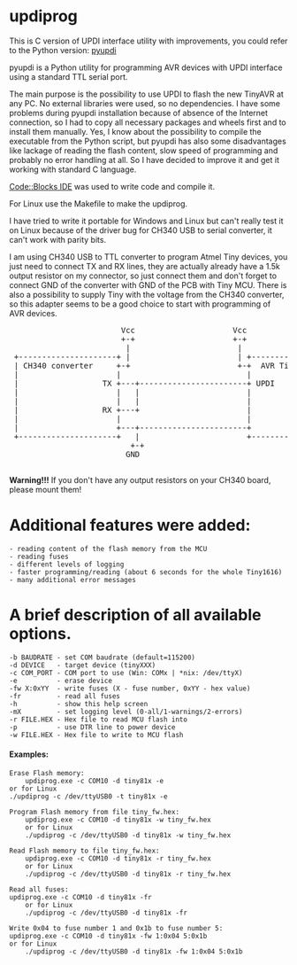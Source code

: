 # updiprog

This is C version of UPDI interface utility with improvements, you could refer to the Python version: [pyupdi](https://github.com/mraardvark/pyupdi.git)
	
pyupdi is a Python utility for programming AVR devices with UPDI interface using a standard TTL serial port.

The main purpose is the possibility to use UPDI to flash the new TinyAVR at any PC. No external libraries were used, so no dependencies. I have some problems during pyupdi installation because of absence of the Internet connection, so I had to copy all necessary packages and wheels first and to install them manually. Yes, I know about the possibility to compile the executable from the Python script, but pyupdi has also some disadvantages like lackage of reading the flash content, slow speed of programming and probably no error handling at all. So I have decided to improve it and get it working with standard C language.

[Code::Blocks IDE](http://www.codeblocks.org/) was used to write code and compile it.

For Linux use the Makefile to make the updiprog.

I have tried to write it portable for Windows and Linux but can't really test it on Linux because of the driver bug for CH340 USB to serial converter, it can't work with parity bits.

I am using CH340 USB to TTL converter to program Atmel Tiny devices, you just need to connect TX and RX lines, they are actually already have a 1.5k output resistor on my connector, so just connect them and don't forget to connect GND of the converter with GND of the PCB with Tiny MCU. There is also a possibility to supply Tiny with the voltage from the CH340 converter, so this adapter seems to be a good choice to start with programming of AVR devices.

<pre>
                        Vcc                     Vcc
                        +-+                     +-+
                         |                       |
 +---------------------+ |                       | +--------------------+
 | CH340 converter     +-+                       +-+  AVR Tiny device   |
 |                     |                           |                    |
 |                  TX +---+-----------------------+ UPDI               |
 |                     |   |                       |                    |
 |                     |   |                       |                    |
 |                  RX +---+                       |                    |
 |                     |                           |                    |
 |                     +---+-----------------------+                    |
 +---------------------+   |                       +--------------------+
                          +-+
                         GND

</pre>
**Warning!!!** If you don't have any output resistors on your CH340 board, please mount them!

# Additional features were added:
	- reading content of the flash memory from the MCU
	- reading fuses
	- different levels of logging
	- faster programming/reading (about 6 seconds for the whole Tiny1616)
	- many additional error messages

# A brief description of all available options.

	-b BAUDRATE - set COM baudrate (default=115200)
	-d DEVICE   - target device (tinyXXX)
	-c COM_PORT - COM port to use (Win: COMx | *nix: /dev/ttyX)
	-e          - erase device
	-fw X:0xYY  - write fuses (X - fuse number, 0xYY - hex value)
	-fr         - read all fuses
	-h          - show this help screen
	-mX         - set logging level (0-all/1-warnings/2-errors)
	-r FILE.HEX - Hex file to read MCU flash into
	-p          - use DTR line to power device
	-w FILE.HEX - Hex file to write to MCU flash
  
#### Examples:

    Erase Flash memory:
        updiprog.exe -c COM10 -d tiny81x -e
	or for Linux
	./updiprog -c /dev/ttyUSB0 -t tiny81x -e
    
    Program Flash memory from file tiny_fw.hex:
        updiprog.exe -c COM10 -d tiny81x -w tiny_fw.hex
        or for Linux
        ./updiprog -c /dev/ttyUSB0 -d tiny81x -w tiny_fw.hex

    Read Flash memory to file tiny_fw.hex:
        updiprog.exe -c COM10 -d tiny81x -r tiny_fw.hex
        or for Linux
        ./updiprog -c /dev/ttyUSB0 -d tiny81x -r tiny_fw.hex

    Read all fuses:
	updiprog.exe -c COM10 -d tiny81x -fr
        or for Linux
        ./updiprog -c /dev/ttyUSB0 -d tiny81x -fr
		
    Write 0x04 to fuse number 1 and 0x1b to fuse number 5:
	updiprog.exe -c COM10 -d tiny81x -fw 1:0x04 5:0x1b       
	or for Linux
        ./updiprog -c /dev/ttyUSB0 -d tiny81x -fw 1:0x04 5:0x1b 
